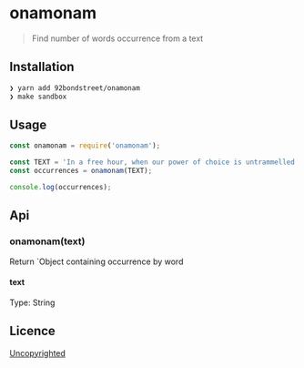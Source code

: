 # onamonam

> Find number of words occurrence from a text

## Installation

```sh
❯ yarn add 92bondstreet/onamonam
❯ make sandbox
```

## Usage

```js
const onamonam = require('onamonam');

const TEXT = 'In a free hour, when our power of choice is untrammelled and avoided and when nothing prevents our being able to do what we like best, every free hour is to be welcomed and every free hour avoided';
const occurrences = onamonam(TEXT);

console.log(occurrences);
```

## Api

### onamonam(text)

Return `Object containing occurrence by word

#### text

Type: String


## Licence

[Uncopyrighted](http://zenhabits.net/uncopyright/)
